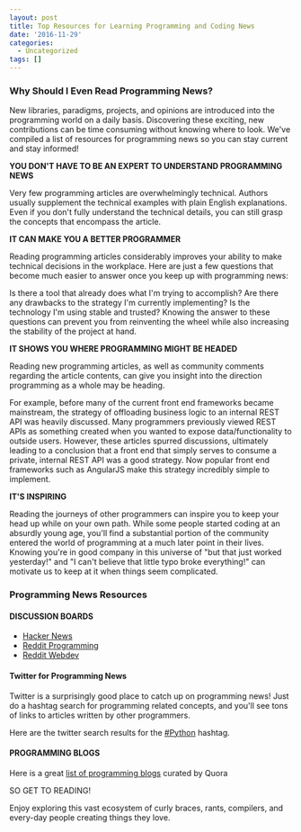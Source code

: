```yaml
---
layout: post
title: Top Resources for Learning Programming and Coding News
date: '2016-11-29'
categories:
  - Uncategorized
tags: []
---
```




### Why Should I Even Read Programming News?


New libraries, paradigms, projects, and opinions are introduced into the programming world on a daily basis. Discovering these exciting, new contributions can be time consuming without knowing where to look. We've compiled a list of resources for programming news so you can stay current and stay informed!



**YOU DON'T HAVE TO BE AN EXPERT TO UNDERSTAND PROGRAMMING NEWS**

Very few programming articles are overwhelmingly technical. Authors usually supplement the technical examples with plain English explanations. Even if you don't fully understand the technical details, you can still grasp the concepts that encompass the article.

**IT CAN MAKE YOU A BETTER PROGRAMMER**

Reading programming articles considerably improves your ability to make technical decisions in the workplace. Here are just a few questions that become much easier to answer once you keep up with programming news:

Is there a tool that already does what I'm trying to accomplish?
Are there any drawbacks to the strategy I'm currently implementing?
Is the technology I'm using stable and trusted?
Knowing the answer to these questions can prevent you from reinventing the wheel while also increasing the stability of the project at hand.

**IT SHOWS YOU WHERE PROGRAMMING MIGHT BE HEADED**

Reading new programming articles, as well as community comments regarding the article contents, can give you insight into the direction programming as a whole may be heading.

For example, before many of the current front end frameworks became mainstream, the strategy of offloading business logic to an internal REST API was heavily discussed. Many programmers previously viewed REST APIs as something created when you wanted to expose data/functionality to outside users. However, these articles spurred discussions, ultimately leading to a conclusion that a front end that simply serves to consume a private, internal REST API was a good strategy. Now popular front end frameworks such as AngularJS make this strategy incredibly simple to implement.

**IT'S INSPIRING**

Reading the journeys of other programmers can inspire you to keep your head up while on your own path. While some people started coding at an absurdly young age, you'll find a substantial portion of the community entered the world of programming at a much later point in their lives. Knowing you're in good company in this universe of "but that just worked yesterday!" and "I can't believe that little typo broke everything!" can motivate us to keep at it when things seem complicated.

### Programming News Resources



#### DISCUSSION BOARDS



- [Hacker News](https://news.ycombinator.com/)
- [Reddit Programming](https://www.reddit.com/r/programming/)<!-- I think this text looks better than [/r/programming]-->
- [Reddit Webdev](https://www.reddit.com/r/webdev/) <!-- This was also [/r/webdev]-->




#### Twitter for Programming News


Twitter is a surprisingly good place to catch up on programming news! Just do a hashtag search for programming related concepts, and you'll see tons of links to articles written by other programmers.



Here are the twitter search results for the [#Python](https://twitter.com/search?f=realtime&q=%23python) hashtag.

#### PROGRAMMING BLOGS


Here is a great [list of programming blogs](https://www.quora.com/What-are-the-best-programming-blogs) curated by Quora



SO GET TO READING!

Enjoy exploring this vast ecosystem of curly braces, rants, compilers, and every-day people creating things they love.
